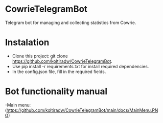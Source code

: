 # CowrieTelegramBot
Telegram bot for managing and collecting statistics from Cowrie.
# Instalation 
- Clone this project: git clone https://github.com/koltiradw/CowrieTelegramBot.
- Use pip install -r requirements.txt for install required dependencies.
- In the config.json file, fill in the required fields.
# Bot functionality manual
-Main menu:
(https://github.com/koltiradw/CowrieTelegramBot/main/docs/MainMenu.PNG)
